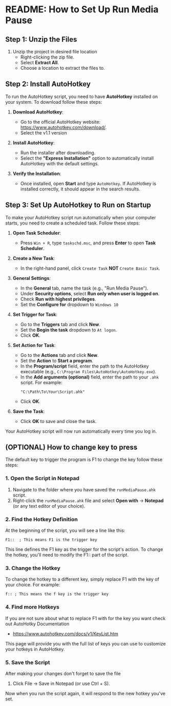 # README: How to Set Up Run Media Pause

## Step 1: Unzip the Files

1. Unzip the project in desired file location
   - Right-clicking the zip file.
   - Select **Extract All**.
   - Choose a location to extract the files to.

## Step 2: Install AutoHotkey

To run the AutoHotkey script, you need to have **AutoHotkey** installed on your system. To download follow these steps:

1. **Download AutoHotkey**:
   - Go to the official AutoHotkey website: https://www.autohotkey.com/download/.
   - Select the v1.1 version
   
2. **Install AutoHotkey**:
   - Run the installer after downloading.
   - Select the **"Express Installation"** option to automatically install AutoHotkey with the default settings.
   
3. **Verify the Installation**:
   - Once installed, open **Start** and type `AutoHotkey`. If AutoHotkey is installed correctly, it should appear in the search results.

## Step 3: Set Up AutoHotkey to Run on Startup

To make your AutoHotkey script run automatically when your computer starts, you need to create a scheduled task. Follow these steps:

1. **Open Task Scheduler**:
   - Press `Win + R`, type `taskschd.msc`, and press **Enter** to open **Task Scheduler**.

2. **Create a New Task**:
   - In the right-hand panel, click `Create Task` **NOT** `Create Basic Task`.
   
3. **General Settings**:
   - In the **General** tab, name the task (e.g., "Run Media Pause").
   - Under **Security options**, select **Run only when user is logged on**.
   - Check **Run with highest privileges**.
   - Set the **Configure for** dropdown to `Windows 10`

4. **Set Trigger for Task**:
   - Go to the **Triggers** tab and click **New**.
   - Set the **Begin the task** dropdown to `At logon`.
   - Click **OK**.

5. **Set Action for Task**:
   - Go to the **Actions** tab and click **New**.
   - Set the **Action** to **Start a program**.
   - In the **Program/script** field, enter the path to the AutoHotkey executable (e.g., `C:\Program Files\AutoHotkey\AutoHotkey.exe`).
   - In the **Add arguments (optional)** field, enter the path to your `.ahk` script. For example:
     ```plaintext
     "C:\Path\To\Your\Script.ahk"
     ```
   - Click **OK**.

6. **Save the Task**:
   - Click **OK** to save and close the task.

Your AutoHotkey script will now run automatically every time you log in.

## (OPTIONAL) How to change key to press

The default key to trigger the program is F1 to change the key follow these steps:

### 1. **Open the Script in Notepad**

1. Navigate to the folder where you have saved the `runMediaPause.ahk` script.
2. Right-click the `runMediaPause.ahk` file and select **Open with** → **Notepad** (or any text editor of your choice).

### 2. **Find the Hotkey Definition**

At the beginning of the script, you will see a line like this:

```ahk
F1::  ; This means F1 is the trigger key
```

This line defines the F1 key as the trigger for the script's action. To change the hotkey, you'll need to modify the F1:: part of the script.

### 3. Change the Hotkey

To change the hotkey to a different key, simply replace F1 with the key of your choice. For example:

```ahk
f:: ; This means the f key is the trigger key
```

### 4. Find more Hotkeys

If you are not sure about what to replace F1 with for the key you want check out AutoHotky Documentation

- https://www.autohotkey.com/docs/v1/KeyList.htm

This page will provide you with the full list of keys you can use to customize your hotkeys in AutoHotkey.

### 5. Save the Script

After making your changes don't forget to save the file

1. Click File → Save in Notepad (or use Ctrl + S).

Now when you run the script again, it will respond to the new hotkey you've set.
